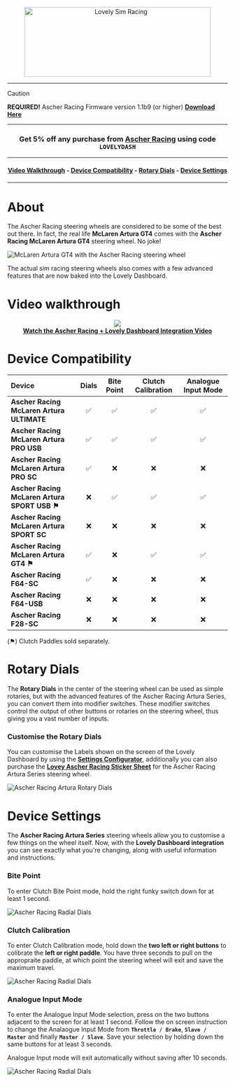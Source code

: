 <p align="center">
<img width="426" height="160" alt="Lovely Sim Racing" src="./images/partner-ascher-wordmark.png">
</p>

---

> [!CAUTION]
> **REQUIRED!** Ascher Racing Firmware version 1.1b9 (or higher)
> [**Download Here**](#)

---

<h3 align="center">
Get 5% off any purchase from <a href="https://ascher-racing.com">Ascher Racing</a> using code <code>LOVELYDASH</code>
</h3>

---

<h4 align="center"><strong>
<a href="#video-walkthrough">Video Walkthrough</a> - <a href="#device-compatibility">Device Compatibility</a> - <a href="#rotary-dials">Rotary Dials</a> - <a href="#device-settings">Device Settings</a>
</strong></h4>

---

# About
The Ascher Racing steering wheels are considered to be some of the best out there. In fact, the real life **McLaren Artura GT4** comes with the **Ascher Racing McLaren Artura GT4** steering wheel. No joke!

![McLaren Artura GT4 with the Ascher Racing steering wheel](./images/artura-gt4.png)

The actual sim racing steering wheels also comes with a few advanced features that are now baked into the Lovely Dashboard.

# Video walkthrough
<h4 align="center">
<a href="https://youtu.be/L9o4S-p4258">
<img src="./images/ascher-lovely-integration.png" /><br/>
Watch the Ascher Racing + Lovely Dashboard Integration Video</a>
</h4>

# Device Compatibility

| Device | Dials | Bite Point | Clutch Calibration | Analogue Input Mode |
|:---|:---:|:---:|:---:|:---:|
| **Ascher Racing McLaren Artura ULTIMATE** | ✅ | ✅ | ✅ | ✅ |
| **Ascher Racing McLaren Artura PRO USB** | ✅ | ✅ | ✅ | ✅ |
| **Ascher Racing McLaren Artura PRO SC** | ✅ | ❌ | ❌ | ❌ |
| **Ascher Racing McLaren Artura SPORT USB ⚑** | ❌ | ✅ | ✅ | ✅ |
| **Ascher Racing McLaren Artura SPORT SC** | ❌ | ❌ | ❌ | ❌ |
| **Ascher Racing McLaren Artura GT4 ⚑** | ✅ | ❌ | ✅ | ✅ |
| **Ascher Racing F64-SC** | ✅ | ❌ | ❌ | ❌ |
| **Ascher Racing F64-USB** | ❌ | ❌ | ❌ | ❌ |
| **Ascher Racing F28-SC** | ❌ | ❌ | ❌ | ❌ |

(⚑) Clutch Paddles sold separately.


# Rotary Dials
The **Rotary Dials** in the center of the steering wheel can be used as simple rotaries, but with the advanced features of the Ascher Racing Artura Series, you can convert them into modifier switches. These modifier switches control the output of other buttons or rotaries on the steering wheel, thus giving you a vast number of inputs.

### Customise the Rotary Dials
You can customise the Labels shown on the screen of the Lovely Dashboard by using the [**Settings Configurator**](https://lsr.gg/config), additionally you can also purchase the [**Lovey Ascher Racing Sticker Sheet**](https://store.lsr.gg/collections/stickers) for the Ascher Racing Artura Series steering wheel.

![Ascher Racing Artura Rotary Dials](./images/rotary-dials.png)

# Device Settings
The **Ascher Racing Artura Series** steering wheels allow you to customise a few things on the wheel itself. Now, with the **Lovely Dashboard integration** you can see exactly what you're changing, along with useful information and instructions.

### Bite Point
To enter Clutch Bite Point mode, hold the right funky switch down for at least 1 second. 

![Ascher Racing Radial Dials](./images/lovely-dash-ascher-ULT-CBP.png)

### Clutch Calibration
To enter Clutch Calibration mode, hold down the **two left or right buttons** to colibrate the **left or right paddle**. You have three seconds to pull on the appropraite paddle, at which point the steering wheel will exit and save the maximum travel.

![Ascher Racing Radial Dials](./images/lovely-dash-ascher-ULT-ClutchCal.png)

### Analogue Input Mode
To enter the Analogue Input Mode selection, press on the two buttons adjacent to the screen for at least 1 second. Follow the on screen instruction to change the Analaogue Input Mode from **`Throttle / Brake`**, **`Slave / Master`** and finally **`Master / Slave`**. Save your selection by holding down the same buttons for at least 3 seconds.

Analogue Input mode will exit automatically without saving after 10 seconds. 

![Ascher Racing Radial Dials](./images/lovely-dash-ascher-ULT-AIM.png)




